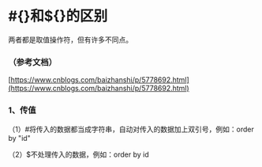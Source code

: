 # \#{}和${}的区别

两者都是取值操作符，但有许多不同点。

### （参考文档）

[https://www.cnblogs.com/baizhanshi/p/5778692.html](https://www.cnblogs.com/baizhanshi/p/5778692.html)

### 1、传值

（1）\#将传入的数据都当成字符串，自动对传入的数据加上双引号，例如：order by "id"

（2）$不处理传入的数据，例如：order by id

